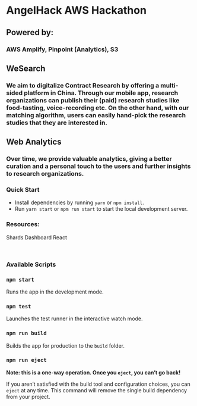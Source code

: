 # AngelHack AWS Hackathon

## Powered by:
### AWS Amplify, Pinpoint (Analytics), S3

## WeSearch
### We aim to digitalize Contract Research by offering a multi-sided platform in China. Through our mobile app, research organizations can publish their (paid) research studies like food-tasting, voice-recording etc. On the other hand, with our matching algorithm, users can easily hand-pick the research studies that they are interested in. 

## Web Analytics
### Over time, we provide valuable analytics, giving a better curation and a personal touch to the users and further insights to research organizations. 

### Quick Start
* Install dependencies by running `yarn` or `npm install`.
* Run `yarn start` or `npm run start` to start the local development server.

### Resources:
Shards Dashboard React

<br />

### Available Scripts

### `npm start`

Runs the app in the development mode.

### `npm test`

Launches the test runner in the interactive watch mode.

### `npm run build`

Builds the app for production to the `build` folder.

### `npm run eject`

**Note: this is a one-way operation. Once you `eject`, you can’t go back!**

If you aren’t satisfied with the build tool and configuration choices, you can `eject` at any time. This command will remove the single build dependency from your project.


<br />
